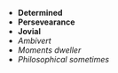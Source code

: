 - **Determined**
- **Persevearance**
- **Jovial**
- *Ambivert*
- *Moments dweller*
- *Philosophical sometimes*
